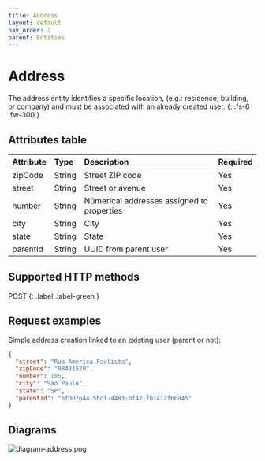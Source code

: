 ```yaml
---
title: Address
layout: default
nav_order: 2
parent: Entities
---
```


# Address
The address entity identifies a specific location, (e.g.: residence, building, or company) and must be associated with an already created user.
{: .fs-6 .fw-300 }

## Attributes table

| Attribute       | Type   | Description                                | Required |
|:----------------|:-------|:-------------------------------------------|:---------|
| zipCode         | String | Street ZIP code                            | Yes      |
| street          | String | Street or avenue                           | Yes      |
| number          | String | Númerical addresses assigned to properties | Yes      |
| city            | String | City                                       | Yes      |
| state           | String | State                                      | Yes      |
| parentId        | String | UUID from parent user                      | Yes      |

## Supported HTTP methods

<span class="fs-5 lh-default">
POST
</span>
{: .label .label-green }

## Request examples

Simple address creation linked to an existing user (parent or not):

```json
{
  "street": "Rua America Paulista",
  "zipCode": "08421520",
  "number": 185,
  "city": "São Paulo",
  "state": "SP",
  "parentId": "6f007644-5bdf-4483-bf42-fb7412f66a45"
}
```

## Diagrams

![diagram-address.png](https://github.com/bigois/kirgh-energy/blob/main/docs/images/diagram-address.png?raw=true)
